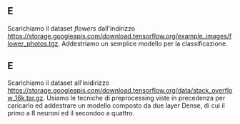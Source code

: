 # 

## E

Scarichiamo il dataset *flowers* dall'indirizzo https://storage.googleapis.com/download.tensorflow.org/example_images/flower_photos.tgz. Addestriamo un semplice modello per la classificazione.

## E

Scarichiamo il dataset all'inidirizzo https://storage.googleapis.com/download.tensorflow.org/data/stack_overflow_16k.tar.gz. Usiamo le tecniche di preprocessing viste in precedenza per caricarlo ed addestrare un modello composto da due layer Dense, di cui il primo a 8 neuroni ed il secondoo a quattro.